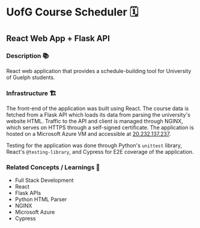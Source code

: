 # UofG Course Scheduler 🗓

## React Web App + Flask API

### Description 📚

React web application that provides a schedule-building tool for University of Guelph students.

### Infrastructure 🏗️

The front-end of the application was built using React. The course data is fetched from a Flask API which loads its data from parsing the university's website HTML. Traffic to the API and client is managed through NGINX, which serves on HTTPS through a self-signed certificate. The application is hosted on a Microsoft Azure VM and accessible at [20.232.137.237](https://20.232.137.237).

Testing for the application was done through Python's `unittest` library, React's `@testing-library`, and Cypress for E2E coverage of the application.

### Related Concepts / Learnings 💭

* Full Stack Development
* React
* Flask APIs
* Python HTML Parser
* NGINX
* Microsoft Azure
* Cypress
